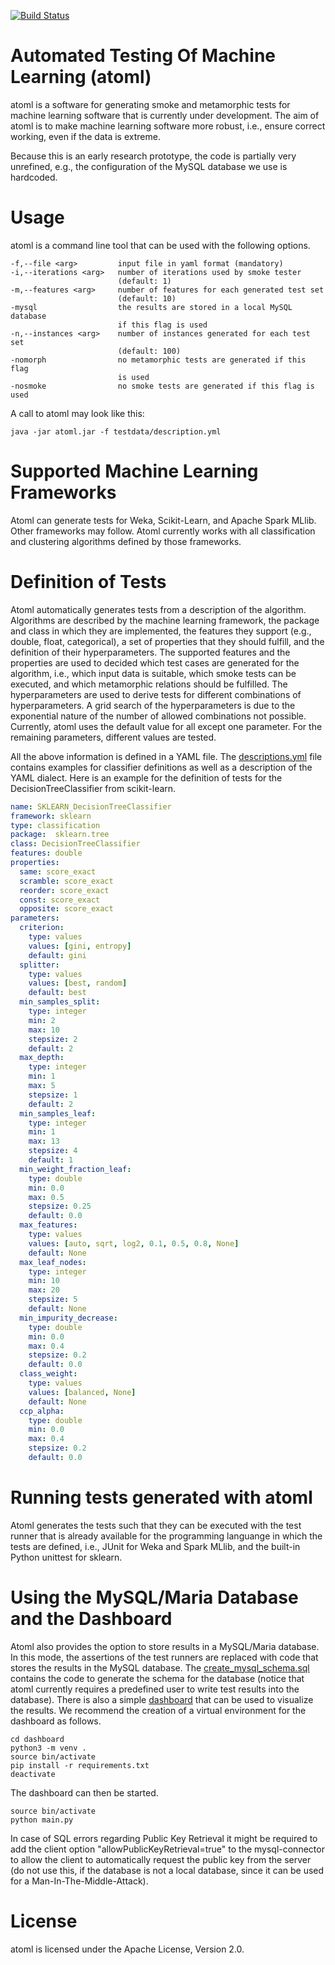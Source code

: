 [![Build Status](https://travis-ci.org/sherbold/atoml.svg?branch=master)](https://travis-ci.org/sherbold/atoml)

# Automated Testing Of Machine Learning (atoml)

atoml is a software for generating smoke and metamorphic tests for machine learning software that is currently under development. The aim of atoml is to make machine learning software more robust, i.e., ensure correct working, even if the data is extreme. 

Because this is an early research prototype, the code is partially very unrefined, e.g., the configuration of the MySQL database we use is hardcoded. 

# Usage

atoml is a command line tool that can be used with the following options. 

```
-f,--file <arg>         input file in yaml format (mandatory)
-i,--iterations <arg>   number of iterations used by smoke tester
                        (default: 1)
-m,--features <arg>     number of features for each generated test set
                        (default: 10)
-mysql                  the results are stored in a local MySQL database
                        if this flag is used
-n,--instances <arg>    number of instances generated for each test set
                        (default: 100)
-nomorph                no metamorphic tests are generated if this flag
                        is used
-nosmoke                no smoke tests are generated if this flag is used
```

A call to atoml may look like this:

```
java -jar atoml.jar -f testdata/description.yml
```

# Supported Machine Learning Frameworks

Atoml can generate tests for Weka, Scikit-Learn, and Apache Spark MLlib. Other frameworks may follow. Atoml currently works with all classification and clustering algorithms defined by those frameworks.

# Definition of Tests

Atoml automatically generates tests from a description of the algorithm. Algorithms are described by the machine learning framework, the package and class in which they are implemented, the features they support (e.g., double, float, categorical), a set of properties that they should fulfill, and the definition of their hyperparameters. The supported features and the properties are used to decided which test cases are generated for the algorithm, i.e., which input data is suitable, which smoke tests can be executed, and which metamorphic relations should be fulfilled. The hyperparameters are used to derive tests for different combinations of hyperparameters. A grid search of the hyperparameters is due to the exponential nature of the number of allowed combinations not possible. Currently, atoml uses the default value for all except one parameter. For the remaining parameters, different values are tested. 

All the above information is defined in a YAML file. The [descriptions.yml](testdata/description.yml) file contains examples for classifier definitions as well as a description of the YAML dialect. Here is an example for the definition of tests for the DecisionTreeClassifier from scikit-learn. 

```yaml
name: SKLEARN_DecisionTreeClassifier
framework: sklearn
type: classification
package:  sklearn.tree
class: DecisionTreeClassifier
features: double
properties:
  same: score_exact
  scramble: score_exact
  reorder: score_exact
  const: score_exact
  opposite: score_exact
parameters:
  criterion:
    type: values
    values: [gini, entropy]
    default: gini
  splitter:
    type: values
    values: [best, random]
    default: best
  min_samples_split:
    type: integer
    min: 2
    max: 10
    stepsize: 2
    default: 2
  max_depth:
    type: integer
    min: 1
    max: 5
    stepsize: 1
    default: 2 
  min_samples_leaf:
    type: integer
    min: 1
    max: 13
    stepsize: 4
    default: 1
  min_weight_fraction_leaf:
    type: double
    min: 0.0
    max: 0.5
    stepsize: 0.25
    default: 0.0
  max_features:
    type: values
    values: [auto, sqrt, log2, 0.1, 0.5, 0.8, None]
    default: None
  max_leaf_nodes:
    type: integer
    min: 10
    max: 20
    stepsize: 5
    default: None
  min_impurity_decrease:
    type: double
    min: 0.0
    max: 0.4
    stepsize: 0.2
    default: 0.0
  class_weight:
    type: values
    values: [balanced, None]
    default: None
  ccp_alpha:
    type: double
    min: 0.0
    max: 0.4
    stepsize: 0.2
    default: 0.0

```

# Running tests generated with atoml

Atoml generates the tests such that they can be executed with the test runner that is already available for the programming languange in which the tests are defined, i.e., JUnit for Weka and Spark MLlib, and the built-in Python unittest for sklearn. 

# Using the MySQL/Maria Database and the Dashboard

Atoml also provides the option to store results in a MySQL/Maria database. In this mode, the assertions of the test runners are replaced with code that stores the results in the MySQL database. The [create_mysql_schema.sql](scripts/create_mysql_schema.sql) contains the code to generate the schema for the database (notice that atoml currently requires a predefined user to write test results into the database). There is also a simple [dashboard](dashboard/main.py) that can be used to visualize the results. We recommend the creation of a virtual environment for the dashboard as follows.

```
cd dashboard
python3 -m venv .
source bin/activate
pip install -r requirements.txt
deactivate
```

The dashboard can then be started.

```
source bin/activate
python main.py
```

In case of SQL errors regarding Public Key Retrieval it might be required to add the client option "allowPublicKeyRetrieval=true" to the mysql-connector to allow the client to automatically request the public key from the server (do not use this, if the database is not a local database, since it can be used for a Man-In-The-Middle-Attack).

# License

atoml is licensed under the Apache License, Version 2.0.
